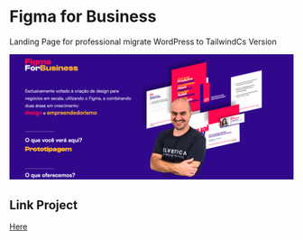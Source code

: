 # Figma for Business
<p>Landing Page for professional migrate WordPress to TailwindCs Version</p>
<img src="./screen/screen.png"/>

## Link Project
<a href="https://figma-for-business.netlify.app">Here</a>
